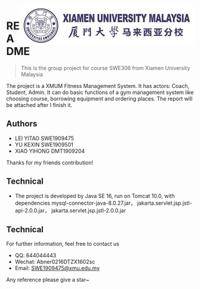 <img src="src/main/webapp/resources/images/xiamen.jpg" align="right" />

# README
> This is the group project for course SWE306 from Xiamen University Malaysia

The project is a XMUM Fitness Management System. It has actors: Coach, Student, Admin. It can do basic functions of a gym management system like choosing course, borrowing equipment and ordering places.
The report will be attached after I finish it.

## Authors

- LEI YITAO SWE1909475
- YU KEXIN  SWE1909501
- XIAO YIHONG DMT1909204

Thanks for my friends contribution!

## Technical

- The project is developed by Java SE 16, run on Tomcat 10.0, with dependencies mysql-connector-java-8.0.27.jar， jakarta.servlet.jsp.jstl-api-2.0.0.jar， jakarta.servlet.jsp.jstl-2.0.0.jar

## Technical

For further information, feel free to contact us
- QQ: 644044443
- Wechat: Abner0216DTZX1602sc
- Email: SWE1909475@xmu.edu.my

Any reference please give a star~
